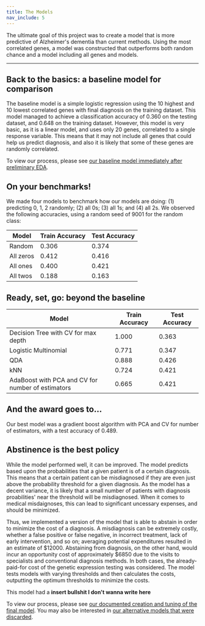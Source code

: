 ```yaml
---
title: The Models
nav_include: 5
---
```


The ultimate goal of this project was to create a model that is more predictive of Alzheimer's dementia than current methods. Using the most correlated genes, a model was constructed that outperforms both random chance and a model including all genes and models.

----------


Back to the basics: a baseline model for comparison
-------------

The baseline model is a simple logistic regression using the 10 highest and 10 lowest correlated genes with final diagnosis on the training dataset. This model managed to achieve a classification accuracy of 0.360 on the testing dataset, and 0.648 on the training dataset. However, this model is very basic, as it is a linear model, and uses only 20 genes, correlated to a single response variable. This means that it may not include all genes that could help us predict diagnosis, and also it is likely that some of these genes are randomly correlated.

To view our process, please see [our baseline model immediately after preliminary EDA](EDA_notebook.md).

On your benchmarks!
-------------
We made four models to benchmark how our models are doing: (1) predicting 0, 1, 2 randomly; (2) all 0s; (3) all 1s; and (4) all 2s. We observed the following accuracies, using a random seed of 9001 for the random class:

| Model     | Train Accuracy | Test Accuracy |
| --------- | -------------- | ------------- |
| Random    | 0.306          | 0.374         |
| All zeros | 0.412          | 0.416         |
| All ones  | 0.400          | 0.421         |
| All twos  | 0.188          | 0.163         |


Ready, set, go: beyond the baseline
-------------

| Model                                    | Train Accuracy | Test Accuracy |
| ---------------------------------------- | -------------- | ------------- |
| Decision Tree with CV for max depth      | 1.000          | 0.363         |
| Logistic Multinomial                     | 0.771          | 0.347         |
| QDA                                      | 0.888          | 0.426         |
| kNN                                      | 0.724          | 0.421         |
| AdaBoost with PCA and CV for number of estimators | 0.665          | 0.421         |


And the award goes to...
------------------
Our best model was a gradient boost algorithm with PCA and CV for number of estimators, with a test accuracy of 0.489.


Abstinence is the best policy
-------------

While the model performed well, it can be improved. The model predicts based upon the probabilities that a given patient is of a certain diagnosis. This means that a certain patient can be misdiagnosed if they are even just above the probability threshold for a given diagnosis. As the model has a decent variance, it is likely that a small number of patients with diagnosis proabilities' near the threshold will be misdiagnosed. When it comes to medical misdaignoses, this can lead to significant uncessary expenses, and should be minimized. 

Thus, we implemented a version of the model that is able to abstain in order to minimize the cost of a diagnosis. A misdiagnosis can be extremely costly, whether a false positive or false negative, in incorrect treatment, lack of early intervention, and so on; averaging potential expenditures resulted in an estimate of $12000. Abstaining from diagnosis, on the other hand, would incur an opportunity cost of approximately $6850 due to the visits to specialists and conventional diagnosis methods. In both cases, the already-paid-for cost of the genetic expression testing was considered. The model tests models with varying thresholds and then calculates the costs, outputting the optimum thresholds to minimize the costs.

This model had a **insert bullshit I don't wanna write here**

To view our process, please see [our documented creation and tuning of the final model](Finalmodel_notebook.md). You may also be interested in [our alternative models that were discarded](Modelgraveyard_notebook.md).
